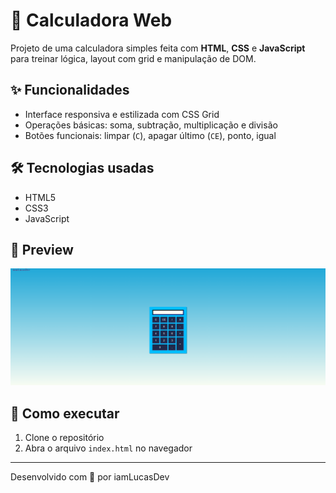# 🔢 Calculadora Web

Projeto de uma calculadora simples feita com **HTML**, **CSS** e **JavaScript** para treinar lógica, layout com grid e manipulação de DOM.

## ✨ Funcionalidades
- Interface responsiva e estilizada com CSS Grid
- Operações básicas: soma, subtração, multiplicação e divisão
- Botões funcionais: limpar (`C`), apagar último (`CE`), ponto, igual

## 🛠️ Tecnologias usadas
- HTML5
- CSS3
- JavaScript

## 📸 Preview
 <img src="calculadoraweb.png" alt="calculadora web">
 
## 🚀 Como executar
1. Clone o repositório
2. Abra o arquivo `index.html` no navegador

---

Desenvolvido com 💙 por iamLucasDev
